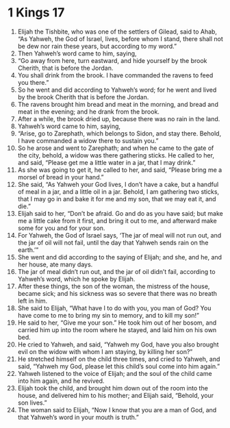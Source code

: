 ﻿
# 1 Kings 17
1. Elijah the Tishbite, who was one of the settlers of Gilead, said to Ahab, “As Yahweh, the God of Israel, lives, before whom I stand, there shall not be dew nor rain these years, but according to my word.” 
2. Then Yahweh’s word came to him, saying, 
3. “Go away from here, turn eastward, and hide yourself by the brook Cherith, that is before the Jordan. 
4. You shall drink from the brook. I have commanded the ravens to feed you there.” 
5. So he went and did according to Yahweh’s word; for he went and lived by the brook Cherith that is before the Jordan. 
6. The ravens brought him bread and meat in the morning, and bread and meat in the evening; and he drank from the brook. 
7. After a while, the brook dried up, because there was no rain in the land. 
8. Yahweh’s word came to him, saying, 
9. “Arise, go to Zarephath, which belongs to Sidon, and stay there. Behold, I have commanded a widow there to sustain you.” 
10. So he arose and went to Zarephath; and when he came to the gate of the city, behold, a widow was there gathering sticks. He called to her, and said, “Please get me a little water in a jar, that I may drink.” 
11. As she was going to get it, he called to her, and said, “Please bring me a morsel of bread in your hand.” 
12. She said, “As Yahweh your God lives, I don’t have a cake, but a handful of meal in a jar, and a little oil in a jar. Behold, I am gathering two sticks, that I may go in and bake it for me and my son, that we may eat it, and die.” 
13. Elijah said to her, “Don’t be afraid. Go and do as you have said; but make me a little cake from it first, and bring it out to me, and afterward make some for you and for your son. 
14. For Yahweh, the God of Israel says, ‘The jar of meal will not run out, and the jar of oil will not fail, until the day that Yahweh sends rain on the earth.’” 
15. She went and did according to the saying of Elijah; and she, and he, and her house, ate many days. 
16. The jar of meal didn’t run out, and the jar of oil didn’t fail, according to Yahweh’s word, which he spoke by Elijah. 
17. After these things, the son of the woman, the mistress of the house, became sick; and his sickness was so severe that there was no breath left in him. 
18. She said to Elijah, “What have I to do with you, you man of God? You have come to me to bring my sin to memory, and to kill my son!” 
19. He said to her, “Give me your son.” He took him out of her bosom, and carried him up into the room where he stayed, and laid him on his own bed. 
20. He cried to Yahweh, and said, “Yahweh my God, have you also brought evil on the widow with whom I am staying, by killing her son?” 
21. He stretched himself on the child three times, and cried to Yahweh, and said, “Yahweh my God, please let this child’s soul come into him again.” 
22. Yahweh listened to the voice of Elijah; and the soul of the child came into him again, and he revived. 
23. Elijah took the child, and brought him down out of the room into the house, and delivered him to his mother; and Elijah said, “Behold, your son lives.” 
24. The woman said to Elijah, “Now I know that you are a man of God, and that Yahweh’s word in your mouth is truth.” 
